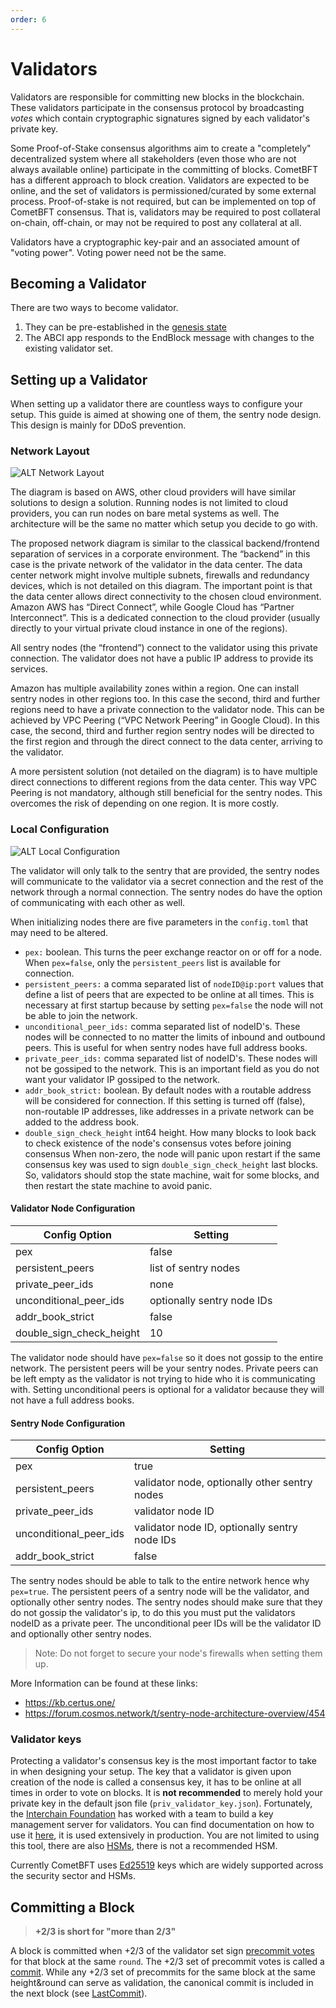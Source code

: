 ```yaml
---
order: 6
---
```


# Validators

Validators are responsible for committing new blocks in the blockchain.
These validators participate in the consensus protocol by broadcasting
_votes_ which contain cryptographic signatures signed by each
validator's private key.

Some Proof-of-Stake consensus algorithms aim to create a "completely"
decentralized system where all stakeholders (even those who are not
always available online) participate in the committing of blocks.
CometBFT has a different approach to block creation. Validators are
expected to be online, and the set of validators is permissioned/curated
by some external process. Proof-of-stake is not required, but can be
implemented on top of CometBFT consensus. That is, validators may be
required to post collateral on-chain, off-chain, or may not be required
to post any collateral at all.

Validators have a cryptographic key-pair and an associated amount of
"voting power". Voting power need not be the same.

## Becoming a Validator

There are two ways to become validator.

1. They can be pre-established in the [genesis state](./using-cometbft.md#genesis)
2. The ABCI app responds to the EndBlock message with changes to the
   existing validator set.

## Setting up a Validator

When setting up a validator there are countless ways to configure your setup. This guide is aimed at showing one of them, the sentry node design. This design is mainly for DDoS prevention.

### Network Layout

![ALT Network Layout](../imgs/sentry_layout.png)

The diagram is based on AWS, other cloud providers will have similar solutions to design a solution. Running nodes is not limited to cloud providers, you can run nodes on bare metal systems as well. The architecture will be the same no matter which setup you decide to go with.

The proposed network diagram is similar to the classical backend/frontend separation of services in a corporate environment. The “backend” in this case is the private network of the validator in the data center. The data center network might involve multiple subnets, firewalls and redundancy devices, which is not detailed on this diagram. The important point is that the data center allows direct connectivity to the chosen cloud environment. Amazon AWS has “Direct Connect”, while Google Cloud has “Partner Interconnect”. This is a dedicated connection to the cloud provider (usually directly to your virtual private cloud instance in one of the regions).

All sentry nodes (the “frontend”) connect to the validator using this private connection. The validator does not have a public IP address to provide its services.

Amazon has multiple availability zones within a region. One can install sentry nodes in other regions too. In this case the second, third and further regions need to have a private connection to the validator node. This can be achieved by VPC Peering (“VPC Network Peering” in Google Cloud). In this case, the second, third and further region sentry nodes will be directed to the first region and through the direct connect to the data center, arriving to the validator.

A more persistent solution (not detailed on the diagram) is to have multiple direct connections to different regions from the data center. This way VPC Peering is not mandatory, although still beneficial for the sentry nodes. This overcomes the risk of depending on one region. It is more costly.

### Local Configuration

![ALT Local Configuration](../imgs/sentry_local_config.png)

The validator will only talk to the sentry that are provided, the sentry nodes will communicate to the validator via a secret connection and the rest of the network through a normal connection. The sentry nodes do have the option of communicating with each other as well.

When initializing nodes there are five parameters in the `config.toml` that may need to be altered.

- `pex:` boolean. This turns the peer exchange reactor on or off for a node. When `pex=false`, only the `persistent_peers` list is available for connection.
- `persistent_peers:` a comma separated list of `nodeID@ip:port` values that define a list of peers that are expected to be online at all times. This is necessary at first startup because by setting `pex=false` the node will not be able to join the network.
- `unconditional_peer_ids:` comma separated list of nodeID's. These nodes will be connected to no matter the limits of inbound and outbound peers. This is useful for when sentry nodes have full address books.
- `private_peer_ids:` comma separated list of nodeID's. These nodes will not be gossiped to the network. This is an important field as you do not want your validator IP gossiped to the network.
- `addr_book_strict:` boolean. By default nodes with a routable address will be considered for connection. If this setting is turned off (false), non-routable IP addresses, like addresses in a private network can be added to the address book.
- `double_sign_check_height` int64 height.  How many blocks to look back to check existence of the node's consensus votes before joining consensus When non-zero, the node will panic upon restart if the same consensus key was used to sign `double_sign_check_height` last blocks. So, validators should stop the state machine, wait for some blocks, and then restart the state machine to avoid panic.

#### Validator Node Configuration

| Config Option            | Setting                    |
| ------------------------ | -------------------------- |
| pex                      | false                      |
| persistent_peers         | list of sentry nodes       |
| private_peer_ids         | none                       |
| unconditional_peer_ids   | optionally sentry node IDs |
| addr_book_strict         | false                      |
| double_sign_check_height | 10                         |

The validator node should have `pex=false` so it does not gossip to the entire network. The persistent peers will be your sentry nodes. Private peers can be left empty as the validator is not trying to hide who it is communicating with. Setting unconditional peers is optional for a validator because they will not have a full address books.

#### Sentry Node Configuration

| Config Option          | Setting                                       |
| ---------------------- | --------------------------------------------- |
| pex                    | true                                          |
| persistent_peers       | validator node, optionally other sentry nodes |
| private_peer_ids       | validator node ID                             |
| unconditional_peer_ids | validator node ID, optionally sentry node IDs |
| addr_book_strict       | false                                         |

The sentry nodes should be able to talk to the entire network hence why `pex=true`. The persistent peers of a sentry node will be the validator, and optionally other sentry nodes. The sentry nodes should make sure that they do not gossip the validator's ip, to do this you must put the validators nodeID as a private peer. The unconditional peer IDs will be the validator ID and optionally other sentry nodes.

> Note: Do not forget to secure your node's firewalls when setting them up.

More Information can be found at these links:

- <https://kb.certus.one/>
- <https://forum.cosmos.network/t/sentry-node-architecture-overview/454>

### Validator keys

Protecting a validator's consensus key is the most important factor to take in when designing your setup. The key that a validator is given upon creation of the node is called a consensus key, it has to be online at all times in order to vote on blocks. It is **not recommended** to merely hold your private key in the default json file (`priv_validator_key.json`). Fortunately, the [Interchain Foundation](https://interchain.io/) has worked with a team to build a key management server for validators. You can find documentation on how to use it [here](https://github.com/iqlusioninc/tmkms), it is used extensively in production. You are not limited to using this tool, there are also [HSMs](https://safenet.gemalto.com/data-encryption/hardware-security-modules-hsms/), there is not a recommended HSM.

Currently CometBFT uses [Ed25519](https://ed25519.cr.yp.to/) keys which are widely supported across the security sector and HSMs.

## Committing a Block

> **+2/3 is short for "more than 2/3"**

A block is committed when +2/3 of the validator set sign
[precommit votes](https://github.com/cometbft/cometbft/blob/main/spec/core/data_structures.md#vote)
for that block at the same `round`.
The +2/3 set of precommit votes is called a
[commit](https://github.com/cometbft/cometbft/blob/main/spec/core/data_structures.md#commit).
While any +2/3 set of precommits for the same block at the same height&round can serve as
validation, the canonical commit is included in the next block (see
[LastCommit](https://github.com/cometbft/cometbft/blob/main/spec/core/data_structures.md#block)).
